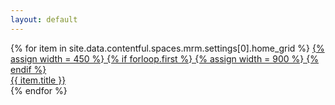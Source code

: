 ```yaml
---
layout: default
---
```


<div class="o-grid">
  {% for item in site.data.contentful.spaces.mrm.settings[0].home_grid %}
    <div{% if forloop.first %} class="o-grid__feature"{% endif %}>
      <a href="{{ item.title | datapage_url: '' }}" class="c-image-aspect">
        {% assign width = 450 %}
        {% if forloop.first %}
          {% assign width = 900 %}
        {% endif %}
        <div class="c-image-aspect__content{% if forloop.first %} c-image-aspect__content--center-bottom{% endif %}" style="background-image: url({{ item.image.url | cf_image_url: width }})">
          <span class="c-tape{% if forloop.first %} c-tape--feature{% endif %}">{{ item.title }}</span>
        </div>
      </a>
    </div>
  {% endfor %}
</div>
